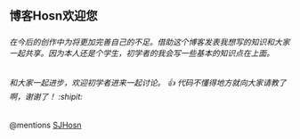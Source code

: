 ## 博客Hosn欢迎您<h3>
###### 在今后的创作中为将更加完善自己的不足。借助这个博客发表我想写的知识和大家一起共享。因为本人还是个*学生*，初学者的我会写一些基本的知识点在上面。
###### 和大家一起进步，欢迎初学者进来一起讨论。 :+1: 代码不懂得地方就*向大家请教了啊*，谢谢了！ :shipit:

@mentions [SJHosn](http://SJHosn.github.io)
